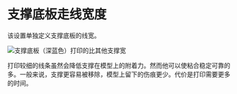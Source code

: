 支撑底板走线宽度
====
该设置单独定义支撑底板的线宽。

<!--screenshot {
"image_path": "support_bottom_line_width.png",
"models": [
{
"script": "gutter_lift.scad",
"transformation": ["mirrorZ", "scale(0.5)"]
}
],
"camera_position": [-45, 0, 104],
"camera_lookat": [0, 0, 3],
"settings": {
"support_enable": true,
"support_bottom_enable": true,
"support_bottom_line_width": 0.8
},
"layer": 65,
"colours": 64
}-->
![支撑底板（深蓝色）打印的比其他支撑宽](../images/support_bottom_line_width.png)

打印较细的线条虽然会降低支撑在模型上的附着力。然而他可以使粘合稳定可靠的多。一般来说，支撑更容易被移除，模型上留下的伤痕更少。代价是打印需要更多的时间。
